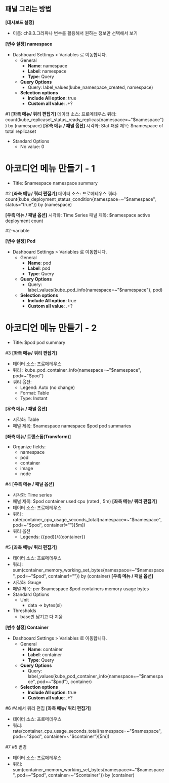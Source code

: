 ## 패널 그리는 방법

**[대시보드 설정]**
* 이름: ch9.3.그라파나 변수를 활용해서 원하는 정보만 선택해서 보기

**[변수 설정] namespace**
* Dashboard Settings > Variables 로 이동합니다.
  - General
    - **Name**: namespace
    - **Label**: namespace
    - **Type**: Query
  - **Query Options**
    - Query: label_values(kube_namespace_created, namespace)
  - **Selection options**
    - **Include All option**: true
    - **Custom all value**: .+?

#1
**[좌측 메뉴/ 쿼리 편집기]** 
데이터 소스: 프로메테우스
쿼리: count(kube_replicaset_status_ready_replicas{namespace=~"$namespace"}) by (namespace)
**[우측 메뉴 / 패널 옵션]**
시각화: Stat
패널 제목: $namespace of total replicaset 
* Standard Options
  - No value: 0

# 아코디언 메뉴 만들기 - 1 
- Title: $namespace namespace summary 

#2 
**[좌측 메뉴/ 쿼리 편집기]** 
데이터 소스: 프로메테우스
쿼리: count(kube_deployment_status_condition{namespace=~"$namespace", status="true"}) by (namespace)

**[우측 메뉴 / 패널 옵션]**
시각화: Time Series
패널 제목: $namespace active deployment count

#2-variable

**[변수 설정] Pod**
* Dashboard Settings > Variables 로 이동합니다.
  - General
    - **Name**: pod
    - **Label**: pod
    - **Type**: Query
  - **Query Options**
    - Query: label_values(kube_pod_info{namespace=~"$namespace"}, pod)
  - **Selection options**
    - **Include All option**: true
    - **Custom all value**: .+?

# 아코디언 메뉴 만들기 - 2
- Title: $pod pod summary

#3
**[좌측 메뉴/ 쿼리 편집기]**
* 데이터 소스: 프로메테우스
* 쿼리 : kube_pod_container_info{namespace=~"$namespace", pod=~"$pod"}
* 쿼리 옵션:
  - Legend: Auto (no change)
  - Format: Table
  - Type: Instant

**[우측 메뉴 / 패널 옵션]**
* 시각화: Table
* 패널 제목: $namespace namespace $pod pod summaries

**[좌측 메뉴/ 트랜스폼(Transform)]** 
* Organize fields:
  - namespace
  - pod
  - container
  - image
  - node

#4
**[우측 메뉴 / 패널 옵션]**
* 시각화: Time series
* 패널 제목: $pod container used cpu (rated , 5m)
**[좌측 메뉴/ 쿼리 편집기]**
* 데이터 소스: 프로메테우스
* 쿼리 : rate(container_cpu_usage_seconds_total{namespace=~"$namespace", pod=~"$pod", container!=""}[5m])
* 쿼리 옵션
  - Legends: {{pod}}/{{container}}

#5
**[좌측 메뉴/ 쿼리 편집기]** 
* 데이터 소스: 프로메테우스
* 쿼리 : sum(container_memory_working_set_bytes{namespace=~"$namespace", pod=~"$pod", container!=""}) by (container)
**[우측 메뉴 / 패널 옵션]**
* 시각화: Gauge
* 패널 제목: per $namespace $pod containers memory usage bytes
* Standard Options
  - Unit
    - data -> bytes(si)
* Thresholds
  - base만 남기고 다 지움

**[변수 설정] Container**
* Dashboard Settings > Variables 로 이동합니다.
  - General
    - **Name**: container
    - **Label**: container
    - **Type**: Query
  - **Query Options**
    - Query: label_values(kube_pod_container_info{namespace=~"$namespace", pod=~"$pod"}, container)
  - **Selection options**
    - **Include All option**: true
    - **Custom all value**: .+?

#6 #4에서 쿼리 편집
**[좌측 메뉴/ 쿼리 편집기]** 
* 데이터 소스: 프로메테우스
* 쿼리: rate(container_cpu_usage_seconds_total{namespace=~"$namespace", pod=~"$pod", container=~"$container"}[5m])

#7 #5 변경
* 데이터 소스: 프로메테우스
* 쿼리:  sum(container_memory_working_set_bytes{namespace=~"$namespace", pod=~"$pod", container=~"$container"}) by (container)

